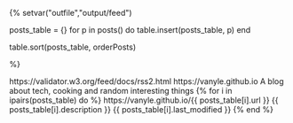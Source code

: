 {%
setvar("outfile","output/feed")

posts_table = {}
for p in posts() do
	table.insert(posts_table, p)
end

table.sort(posts_table, orderPosts)

%}

<?xml version="1.0" encoding="UTF-8" ?>
<rss version="2.0" xmlns:dc="http://purl.org/dc/elements/1.1/" xmlns:content="http://purl.org/rss/1.0/modules/content/">

<channel>
  <title>Antoine's blog</title>
  <docs>https://validator.w3.org/feed/docs/rss2.html</docs>
  <link>https://vanyle.github.io</link>
  <rss version="2.0" xmlns:media="http://search.yahoo.com/mrss/">
  <description>A blog about tech, cooking and random interesting things</description>
  {% for i in ipairs(posts_table) do %}
    <item>
      <title>{{ posts_table[i].title }}</title>
      <link>https://vanyle.github.io/{{ posts_table[i].url }}</link>
      <description>{{ posts_table[i].description }}</description>
      <pubDate>{{ posts_table[i].last_modified }}</pubDate>
    </item>
  {% end %}
</channel>
</rss>
